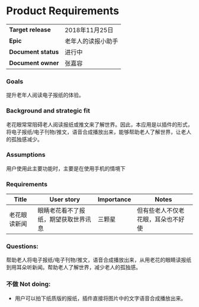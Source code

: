 # Product  Requirements

|               |               |
| ------------- | ------------- |
| **Target release**  | 2018年11月25日  |
| **Epic**  | 老年人的读报小助手  |
| **Document status**  | 进行中  |
| **Document owner**  | 张嘉容  |


### Goals
提升老年人阅读电子报纸的体验。

### Background and strategic fit
老花眼常常阻碍老人阅读报纸或推文来了解世界。因此，本应用是以插件的形式，将电子报纸/电子刊物/推文，语音合成播放出来，能够帮助老人了解世界，让老人的孤独感减少。

### Assumptions 
用户使用此主要功能时，主要是在使用手机的情境下

### Requirements
| **Title**   |    **User story**   |  **Importance**|     **Notes**    |
| ------------- | ------------- |------------- |------------- |
| 老花眼读新闻 | 眼睛老花看不了报纸，期望获取世界讯息  | 三颗星  |  但有些老人不仅老花眼，耳朵也不好使  |


### Questions: 

帮助老人将电子报纸/电子刊物/推文，语音合成播放出来，从用老花的眼睛读报纸到用耳朵听新闻。帮助老人了解世界，减少老人的孤独感。

### 不做 Not doing: 
- 用户可以拍下纸质版的报纸，插件直接将图片中的文字语音合成播放出来。